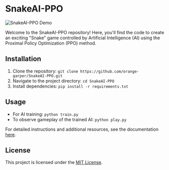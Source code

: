 # SnakeAI-PPO

![SnakeAI-PPO Demo](docs/demo.gif)

Welcome to the SnakeAI-PPO repository! Here, you'll find the code to create an exciting "Snake" game controlled by Artificial Intelligence (AI) using the Proximal Policy Optimization (PPO) method.

## Installation

1. Clone the repository: `git clone https://github.com/orange-garper/SnakeAI-PPO.git`
2. Navigate to the project directory: `cd SnakeAI-PPO`
3. Install dependencies: `pip install -r requirements.txt`

## Usage

- For AI training: `python train.py`
- To observe gameplay of the trained AI: `python play.py`

For detailed instructions and additional resources, see the documentation [here](docs/user_guide.md).

## License

This project is licensed under the [MIT License](LICENSE).
